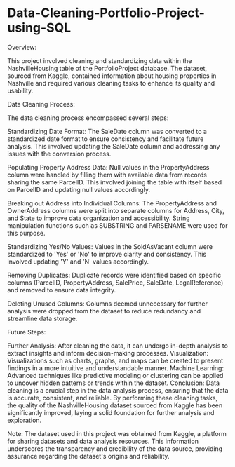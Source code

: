 # Data-Cleaning-Portfolio-Project-using-SQL

Overview:

This project involved cleaning and standardizing data within the NashvilleHousing table of the PortfolioProject database. The dataset, sourced from Kaggle, contained information about housing properties in Nashville and required various cleaning tasks to enhance its quality and usability.

Data Cleaning Process:

The data cleaning process encompassed several steps:

Standardizing Date Format: The SaleDate column was converted to a standardized date format to ensure consistency and facilitate future analysis. This involved updating the SaleDate column and addressing any issues with the conversion process.

Populating Property Address Data: Null values in the PropertyAddress column were handled by filling them with available data from records sharing the same ParcelID. This involved joining the table with itself based on ParcelID and updating null values accordingly.

Breaking out Address into Individual Columns: The PropertyAddress and OwnerAddress columns were split into separate columns for Address, City, and State to improve data organization and accessibility. String manipulation functions such as SUBSTRING and PARSENAME were used for this purpose.

Standardizing Yes/No Values: Values in the SoldAsVacant column were standardized to 'Yes' or 'No' to improve clarity and consistency. This involved updating 'Y' and 'N' values accordingly.

Removing Duplicates: Duplicate records were identified based on specific columns (ParcelID, PropertyAddress, SalePrice, SaleDate, LegalReference) and removed to ensure data integrity.

Deleting Unused Columns: Columns deemed unnecessary for further analysis were dropped from the dataset to reduce redundancy and streamline data storage.

Future Steps:

Further Analysis: After cleaning the data, it can undergo in-depth analysis to extract insights and inform decision-making processes.
Visualization: Visualizations such as charts, graphs, and maps can be created to present findings in a more intuitive and understandable manner.
Machine Learning: Advanced techniques like predictive modeling or clustering can be applied to uncover hidden patterns or trends within the dataset.
Conclusion:
Data cleaning is a crucial step in the data analysis process, ensuring that the data is accurate, consistent, and reliable. By performing these cleaning tasks, the quality of the NashvilleHousing dataset sourced from Kaggle has been significantly improved, laying a solid foundation for further analysis and exploration.

Note: The dataset used in this project was obtained from Kaggle, a platform for sharing datasets and data analysis resources. This information underscores the transparency and credibility of the data source, providing assurance regarding the dataset's origins and reliability.



